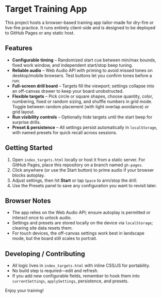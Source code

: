 # Target Training App

This project hosts a browser-based training app tailor-made for dry-fire or live-fire practice. It runs entirely client-side and is designed to be deployed to GitHub Pages or any static host.

## Features

- **Configurable timing** – Randomized start cue between min/max bounds, fixed work window, and independent start/stop beep tuning.
- **Reliable audio** – Web Audio API with priming to avoid missed tones on desktop/mobile browsers. Test buttons let you confirm tones before a run.
- **Full-screen drill board** – Targets fill the viewport; settings collapse into an off-canvas drawer to keep your board unobstructed.
- **Flexible targets** – Pick circle or square shapes, choose quantity, color, numbering, fixed or random sizing, and shuffle numbers in grid mode. Toggle between random placement (with light overlap avoidance) or grid layout.
- **Run visibility controls** – Optionally hide targets until the start beep for surprise drills.
- **Preset & persistence** – All settings persist automatically in `localStorage`, with named presets for quick recall across sessions.

## Getting Started

1. Open `index_targets.html` locally or host it from a static server. For GitHub Pages, place this repository on a branch named `gh-pages`.
2. Click anywhere (or use the Start button) to prime audio if your browser blocks autoplay.
3. Adjust settings, then hit **Start** or tap `Space` to arm/stop the drill.
4. Use the Presets panel to save any configuration you want to revisit later.

## Browser Notes

- The app relies on the Web Audio API; ensure autoplay is permitted or interact once to unlock audio.
- Settings and presets are stored locally on the device via `localStorage`; clearing site data resets them.
- For touch devices, the off-canvas settings work best in landscape mode, but the board still scales to portrait.

## Developing / Contributing

- All logic lives in `index_targets.html` with inline CSS/JS for portability.
- No build step is required—edit and refresh.
- If you add new configurable fields, remember to hook them into `currentSettings`, `applySettings`, persistence, and presets.

Enjoy your training!
